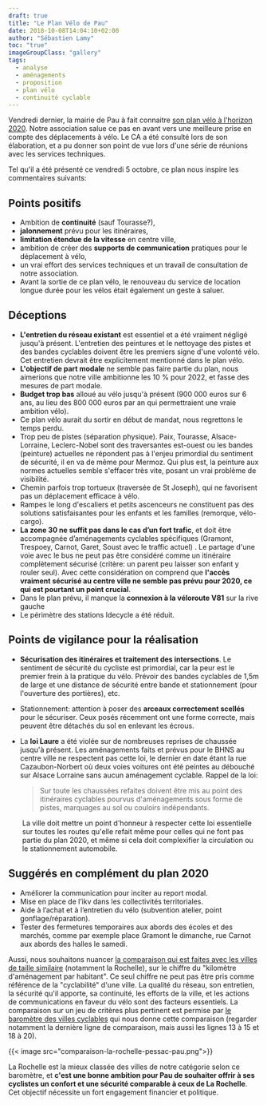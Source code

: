 ```yaml
---
draft: true
title: "Le Plan Vélo de Pau"
date: 2018-10-08T14:04:10+02:00
author: "Sébastien Lamy"
toc: "true"
imageGroupClass: "gallery"
tags:
  - analyse
  - aménagements
  - proposition
  - plan vélo
  - continuité cyclable
---
```


Vendredi dernier, la mairie de Pau à fait connaitre [son plan vélo à l'horizon
2020][]. Notre association salue ce pas en avant vers une meilleure prise
en compte des déplacements à vélo. Le CA a été consulté lors de son élaboration,
et a pu donner son point de vue lors d'une série de réunions avec les services
techniques.

Tel qu'il a été présenté ce vendredi 5 octobre, ce plan nous inspire les 
commentaires suivants:

## Points positifs

* Ambition de **continuité** (sauf Tourasse?),
* **jalonnement** prévu pour les itinéraires,
* **limitation étendue de la vitesse** en centre ville,
* ambition de créer des **supports de communication** pratiques pour le déplacement 
  à vélo,
* un vrai effort des services techniques et un travail de consultation de notre association.
* Avant la sortie de ce plan vélo, le renouveau du service de location longue 
  durée pour les vélos était également un geste à saluer.

## Déceptions

* **L'entretien du réseau existant** est essentiel et a été vraiment négligé 
  jusqu'à présent. L'entretien des peintures et le nettoyage des pistes et des 
  bandes cyclables doivent être les premiers signe d'une volonté vélo. Cet 
  entretien devrait être explicitement mentionné dans le plan vélo.
* **L'objectif de part modale** ne semble pas faire partie du plan, nous aimerions 
  que notre ville ambitionne les 10 % pour 2022, et fasse des mesures de part 
  modale. 
* **Budget trop bas** alloué au vélo jusqu'à présent (900 000 euros sur 6 ans, au 
  lieu des 800 000 euros par an qui permettraient une vraie ambition vélo).
* Ce plan vélo aurait du sortir en début de mandat, nous regrettons le temps perdu.
* Trop peu de pistes (séparation physique). Paix, Tourasse, Alsace-Lorraine, 
  Leclerc-Nobel sont des traversantes est-ouest ou les bandes (peinture) 
  actuelles ne répondent pas à l'enjeu primordial du sentiment de sécurité, il en
  va de même pour Mermoz. Qui plus est, la peinture aux normes actuelles semble 
  s'effacer très vite, posant un vrai problème de visibilité.
* Chemin parfois trop tortueux (traversée de St Joseph), qui ne favorisent pas
  un déplacement efficace à vélo.
* Rampes le long d'escaliers et petits ascenceurs ne constituent pas des 
  solutions satisfaisantes pour les enfants et les familles (remorque, 
  vélo-cargo).
* **La zone 30 ne suffit pas dans le cas d’un fort trafic**, et doit être 
  accompagnée d’aménagements cyclables spécifiques (Gramont, Trespoey, Carnot, 
  Garet, Soust avec le traffic actuel) . Le partage d'une voie avec le bus ne 
  peut pas être considéré comme un itinéraire complètement sécurisé (critère: un 
  parent peu laisser son enfant y rouler seul). Avec cette considération on 
  comprend que **l'accès vraiment sécurisé au centre ville ne semble pas prévu pour
  2020, ce qui est pourtant un point crucial**.
* Dans le plan prévu, il manque la **connexion à la véloroute V81** sur la rive gauche
* Le périmètre des stations Idecycle a été réduit.
  

  
## Points de vigilance pour la réalisation

* **Sécurisation des itinéraires et traitement des intersections**. Le sentiment de
  sécurité du cycliste est primordial, car la peur est le premier frein à la 
  pratique du vélo. Prévoir des bandes cyclables de 1,5m de large et une distance 
  de sécurité entre bande et stationnement (pour l'ouverture des portières), etc.
* Stationnement: attention à poser des **arceaux correctement scellés** pour le 
  sécuriser. Ceux posés récemment ont une forme correcte, mais peuvent être 
  détachés du sol en enlevant les écrous.
* La **loi Laure** a été violée sur de nombreuses reprises de chaussée jusqu'à 
  présent. Les aménagements faits et prévus pour le BHNS au centre ville ne 
  respectent pas cette loi, le dernier en date étant la rue Cazaubon-Norbert où 
  deux voies voitures ont été peintes au débouché sur Alsace Lorraine sans aucun 
  aménagement cyclable. Rappel de la loi:
  
  > Sur toute les chaussées refaites doivent être mis au point des itinéraires 
  > cyclables pourvus d'aménagements sous forme de pistes, marquages au sol ou 
  > couloirs indépendants.
  
<p style="padding-left: 2em;"> 
  La ville doit mettre un point d'honneur à respecter cette loi essentielle sur
  toutes les routes qu'elle refait même pour celles qui ne font pas partie du 
  plan 2020, et même si cela doit complexifier la circulation ou le 
  stationnement automobile.</p>
  
## Suggérés en complément du plan 2020

* Améliorer la communication pour inciter au report modal.
* Mise en place de l’ikv dans les collectivités territoriales.
* Aide à l’achat et à l’entretien du vélo (subvention atelier, point gonflage/réparation).
* Tester des fermetures temporaires aux abords des écoles et des marchés, comme
  par exemple place Gramont le dimanche, rue Carnot aux abords des halles le 
  samedi. 
  
 
Aussi, nous souhaitons nuancer [la comparaison qui est faites avec les villes de
taille similaire][] (notamment la Rochelle), sur le chiffre du "kilomètre 
d'aménagement par habitant". Ce seul chiffre ne peut pas être pris comme référence
de la "cyclabilité" d'une ville. La qualité du réseau, son entretien, la sécurité 
qu'il apporte, sa continuité, les efforts de la ville, et les actions de 
communications en faveur du vélo sont des facteurs essentiels. La comparaison 
sur un jeu de critères plus pertinent est permise par [le baromètre des villes 
cyclables] qui nous donne cette comparaison (regarder notamment la dernière 
ligne de comparaison, mais aussi les lignes 13 à 15 et 18  à 20).

<div class="gallery">{{< image src="comparaison-la-rochelle-pessac-pau.png">}}</div>

La Rochelle est la mieux classée des villes de notre catégorie selon ce 
baromètre, et **c'est une bonne ambition pour Pau de souhaiter offrir à ses 
cyclistes un confort et une sécurité comparable à ceux de La Rochelle**. Cet 
objectif nécessite un fort engagement financier et politique.



[son plan vélo à l'horizon 2020]: http://www.pau.fr/2306-plan-velo.htm
[la comparaison qui est faites avec les villes de taille similaire]: http://www.pau.fr/2315-les-realisations.htm
[le baromètre des villes cyclables]: https://www.parlons-velo.fr/barometre-villes-cyclables